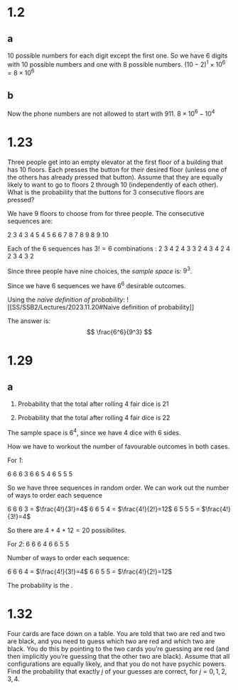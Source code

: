 # 1.2
## a
10 possible numbers for each digit except the first one. So we have 6 digits with 10 possible numbers and one with 8 possible numbers.
$(10-2)^1\times 10^6=8\times10^6$
## b
Now the phone numbers are not allowed to start with 911. 
$8\times10^6-10^4$
# 1.23
Three people get into an empty elevator at the first floor of a building that has 10 floors. Each presses the button for their desired floor (unless one of the others has already pressed that button). Assume that they are equally likely to want to go to floors 2 through 10 (independently of each other). What is the probability that the buttons for 3 consecutive floors are pressed?

We have 9 floors to choose from for three people. The consecutive sequences are:

2 3 4
3 4 5
4 5 6
6 7 8
7 8 9
8 9 10

Each of the 6 sequences has $3!=6$ combinations :
2 3 4
2 4 3
3 2 4
3 4 2
4 2 3
4 3 2

Since three people have nine choices, the *sample space* is: $9^3$.

Since we have 6 sequences we have $6^6$ desirable outcomes.

Using the *naive definition of probability*:
![[SS/SSB2/Lectures/2023.11.20#Naive definition of probability]]

The answer is:
$$
\frac{6^6}{9^3}
$$
# 1.29
## a
1. Probability that the total after rolling 4 fair dice is 21

2. Probability that the total after rolling 4 fair dice is 22

The sample space is $6^4$, since we have 4 dice with 6 sides.

How we have to workout the number of favourable outcomes in both cases.

For *1*:

6 6 6 3
6 6 5 4
6 5 5 5 

So we have three sequences in random order. We can work out the number of ways to order each sequence

6 6 6 3 = $\frac{4!}{3!}=4$
6 6 5 4 = $\frac{4!}{2!}=12$
6 5 5 5 = $\frac{4!}{3!}=4$

So there are $4+4+12=20$ possibilites.

For *2*:
6 6 6 4
6 6 5 5

Number of ways to order each sequence:

6 6 6 4 = $\frac{4!}{3!}=4$
6 6 5 5 = $\frac{4!}{2!}=12$

The probability is the .

# 1.32
Four cards are face down on a table. You are told that two are red and two are black, and you need to guess which two are red and which two are black. You do this by pointing to the two cards you’re guessing are red (and then implicitly you’re guessing that the other two are black). Assume that all configurations are equally likely, and that you do not have psychic powers. Find the probability that exactly $j$ of your guesses are correct, for $j = 0, 1, 2, 3, 4$.

